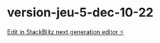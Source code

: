 # version-jeu-5-dec-10-22

[Edit in StackBlitz next generation editor ⚡️](https://stackblitz.com/~/github.com/voaniotimotheemaxime/version-jeu-5-dec-10-22)